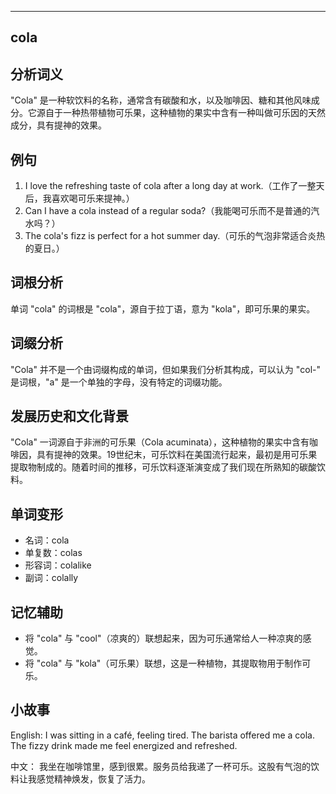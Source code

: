 
---------------
## cola
## 分析词义
"Cola" 是一种软饮料的名称，通常含有碳酸和水，以及咖啡因、糖和其他风味成分。它源自于一种热带植物可乐果，这种植物的果实中含有一种叫做可乐因的天然成分，具有提神的效果。

## 例句
1. I love the refreshing taste of cola after a long day at work.（工作了一整天后，我喜欢喝可乐来提神。）
2. Can I have a cola instead of a regular soda?（我能喝可乐而不是普通的汽水吗？）
3. The cola's fizz is perfect for a hot summer day.（可乐的气泡非常适合炎热的夏日。）

## 词根分析
单词 "cola" 的词根是 "cola"，源自于拉丁语，意为 "kola"，即可乐果的果实。

## 词缀分析
"Cola" 并不是一个由词缀构成的单词，但如果我们分析其构成，可以认为 "col-" 是词根，"a" 是一个单独的字母，没有特定的词缀功能。

## 发展历史和文化背景
"Cola" 一词源自于非洲的可乐果（Cola acuminata），这种植物的果实中含有咖啡因，具有提神的效果。19世纪末，可乐饮料在美国流行起来，最初是用可乐果提取物制成的。随着时间的推移，可乐饮料逐渐演变成了我们现在所熟知的碳酸饮料。

## 单词变形
- 名词：cola
- 单复数：colas
- 形容词：colalike
- 副词：colally

## 记忆辅助
- 将 "cola" 与 "cool"（凉爽的）联想起来，因为可乐通常给人一种凉爽的感觉。
- 将 "cola" 与 "kola"（可乐果）联想，这是一种植物，其提取物用于制作可乐。

## 小故事
English:
I was sitting in a café, feeling tired. The barista offered me a cola. The fizzy drink made me feel energized and refreshed. 

中文：
我坐在咖啡馆里，感到很累。服务员给我递了一杯可乐。这股有气泡的饮料让我感觉精神焕发，恢复了活力。

